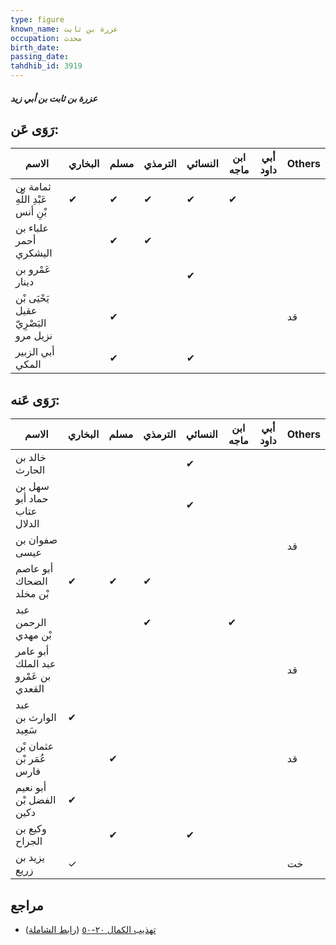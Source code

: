 ```yaml
---
type: figure
known_name: عزرة بن ثابت
occupation: محدث
birth_date:
passing_date:
tahdhib_id: 3919
---
```

##### عزرة بن ثابت بن أبي زيد

## رَوَى عَن:
| الاسم                                | البخاري | مسلم | الترمذي | النسائي | ابن ماجه | أبي داود | Others |
| ------------------------------------ | ------- | ---- | ------- | ------- | -------- | -------- | ------ |
| ثمامة بن عَبْدِ اللَّهِ بْنِ أنس     | ✔       | ✔    | ✔       | ✔       | ✔        |          |        |
| علباء بن أحمر اليشكري                |         | ✔    | ✔       |         |          |          |        |
| عَمْرو بن دينار                      |         |      |         | ✔       |          |          |        |
| يَحْيَى بْن عقيل البَصْرِيّ نزيل مرو |         | ✔    |         |         |          |          | قد     |
| أبي الزبير المكي                     |         | ✔    |         | ✔       |          |          |        |
## رَوَى عَنه:
| الاسم                               | البخاري | مسلم | الترمذي | النسائي | ابن ماجه | أبي داود | Others |
| ----------------------------------- | ------- | ---- | ------- | ------- | -------- | -------- | ------ |
| خالد بن الحارث                      |         |      |         | ✔       |          |          |        |
| سهل بن حماد أبو عتاب الدلال         |         |      |         | ✔       |          |          |        |
| صفوان بن عيسى                       |         |      |         |         |          |          | قد     |
| أبو عاصم الضحاك بْن مخلد            | ✔       | ✔    | ✔       |         |          |          |        |
| عبد الرحمن بْن مهدي                 |         |      | ✔       |         | ✔        |          |        |
| أبو عامر عبد الملك بن عَمْرو القعدي |         |      |         |         |          |          | قد     |
| عبد الوارث بن سَعِيد                | ✔       |      |         |         |          |          |        |
| عثمان بْن عُمَر بْن فارس            |         | ✔    |         |         |          |          | قد     |
| أبو نعيم الفضل بْن دكين             | ✔       |      |         |         |          |          |        |
| وكيع بن الجراح                      |         | ✔    |         | ✔       |          |          |        |
| يزيد بن زريع                        | ✓       |      |         |         |          |          | خت     |
## مراجع
- [تهذيب الكمال ٢٠-٥٠](obsidian://open?vault=Tahdhib-al-Kamal&file=Figures/٣٩١٩-عزرة%20بن%20ثابت%20بن%20أبي%20زيد) ([رابط الشاملة](https://shamela.ws/book/3722/10180))